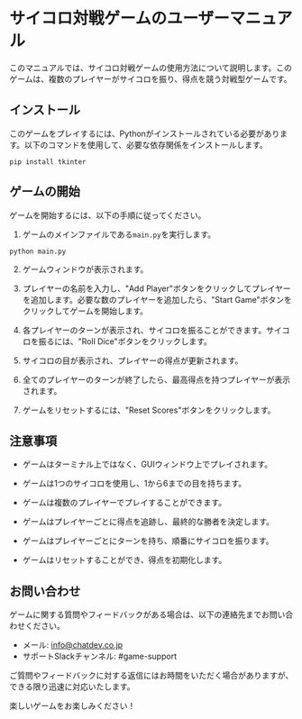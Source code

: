 # サイコロ対戦ゲームのユーザーマニュアル

このマニュアルでは、サイコロ対戦ゲームの使用方法について説明します。このゲームは、複数のプレイヤーがサイコロを振り、得点を競う対戦型ゲームです。

## インストール

このゲームをプレイするには、Pythonがインストールされている必要があります。以下のコマンドを使用して、必要な依存関係をインストールします。

```
pip install tkinter
```

## ゲームの開始

ゲームを開始するには、以下の手順に従ってください。

1. ゲームのメインファイルである`main.py`を実行します。

```
python main.py
```

2. ゲームウィンドウが表示されます。

3. プレイヤーの名前を入力し、"Add Player"ボタンをクリックしてプレイヤーを追加します。必要な数のプレイヤーを追加したら、"Start Game"ボタンをクリックしてゲームを開始します。

4. 各プレイヤーのターンが表示され、サイコロを振ることができます。サイコロを振るには、"Roll Dice"ボタンをクリックします。

5. サイコロの目が表示され、プレイヤーの得点が更新されます。

6. 全てのプレイヤーのターンが終了したら、最高得点を持つプレイヤーが表示されます。

7. ゲームをリセットするには、"Reset Scores"ボタンをクリックします。

## 注意事項

- ゲームはターミナル上ではなく、GUIウィンドウ上でプレイされます。

- ゲームは1つのサイコロを使用し、1から6までの目を持ちます。

- ゲームは複数のプレイヤーでプレイすることができます。

- ゲームはプレイヤーごとに得点を追跡し、最終的な勝者を決定します。

- ゲームはプレイヤーごとにターンを持ち、順番にサイコロを振ります。

- ゲームはリセットすることができ、得点を初期化します。

## お問い合わせ

ゲームに関する質問やフィードバックがある場合は、以下の連絡先までお問い合わせください。

- メール: info@chatdev.co.jp
- サポートSlackチャンネル: #game-support

ご質問やフィードバックに対する返信にはお時間をいただく場合がありますが、できる限り迅速に対応いたします。

楽しいゲームをお楽しみください！